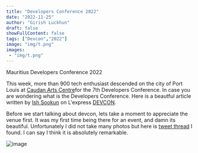 ```yaml
---
title: "Developers Conference 2022"
date: "2022-11-25"
author: "Girish Luckhun"
draft: false   
showFullContent: false
tags: ["Devcon","2022"]  
image: "img/t.png" 
images:
 - "img/t.png"
---
```


Mauritius Developers Conference 2022

This week, more than 900 tech enthusiast descended on the city of Port Louis at [Caudan Arts Centre](https://caudanartscentre.com/)for the 7th Developers Conference. In case you are wondering what is the Developers Conference. Here is a beautful article written by [Ish Sookun](https://twitter.com/IshSookun) on L'express [DEVCON](https://lexpress.mu/node/415580). 

Before we start talking about devcon, lets take a moment to appreciate the venue first. It was my first time being there for an event, and damn its beautiful. Unfortunately I did not take many photos but here is [tweet thread](https://twitter.com/AfriTheatreMag/status/1484796561884340225) I found. I can say I think it is absolutely remarkable. 

![image](img/t.png) 





